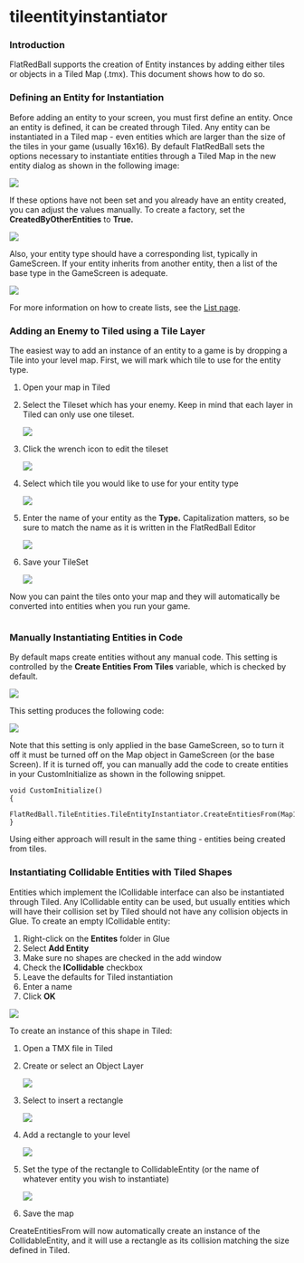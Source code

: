 # tileentityinstantiator

### Introduction

FlatRedBall supports the creation of Entity instances by adding either tiles or objects in a Tiled Map (.tmx). This document shows how to do so.

### Defining an Entity for Instantiation

Before adding an entity to your screen, you must first define an entity. Once an entity is defined, it can be created through Tiled. Any entity can be instantiated in a Tiled map - even entities which are larger than the size of the tiles in your game (usually 16x16). By default FlatRedBall sets the options necessary to instantiate entities through a Tiled Map in the new entity dialog as shown in the following image:

![](../../../media/2022-01-img_61ec1b00de44c.png)

If these options have not been set and you already have an entity created, you can adjust the values manually. To create a factory, set the **CreatedByOtherEntities** to **True.**

![](../../../media/2022-01-img_61ec1b9fbfbf7.png)

Also, your entity type should have a corresponding list, typically in GameScreen. If your entity inherits from another entity, then a list of the base type in the GameScreen is adequate.

![](../../../media/2022-01-img_61ec1d019c2ae.png)

For more information on how to create lists, see the [List page](../glue-reference/objects/glue-reference-positionedobjectlist.md).

### Adding an Enemy to Tiled using a Tile Layer

The easiest way to add an instance of an entity to a game is by dropping a Tile into your level map. First, we will mark which tile to use for the entity type.

1. Open your map in Tiled
2.  Select the Tileset which has your enemy. Keep in mind that each layer in Tiled can only use one tileset.

    ![](../../../media/2022-01-img_61ec1dbf6d27f.png)
3.  Click the wrench icon to edit the tileset

    ![](../../../media/2022-01-img_61ec1e1e6a68e.png)
4.  Select which tile you would like to use for your entity type

    ![](../../../media/2022-01-img_61ec1e616a3ea.png)
5.  Enter the name of your entity as the **Type.** Capitalization matters, so be sure to match the name as it is written in the FlatRedBall Editor

    ![](../../../media/2022-01-img_61ec1efa0ab5a.png)
6.  Save your TileSet

    ![](../../../media/2022-01-img_61ec1fb952cd1.png)

Now you can paint the tiles onto your map and they will automatically be converted into entities when you run your game. 

<figure><img src="../../../media/2020-02-22_08-18-38.gif" alt=""><figcaption></figcaption></figure>

 &#x20;

### Manually Instantiating Entities in Code

By default maps create entities without any manual code. This setting is controlled by the **Create Entities From Tiles** variable, which is checked by default.

![](../../../media/2022-01-img_61ec21f2ee3ea.png)

This setting produces the following code:

![](../../../media/2022-01-img_61ec2335e62e9.png)

Note that this setting is only applied in the base GameScreen, so to turn it off it must be turned off on the Map object in GameScreen (or the base Screen). If it is turned off, you can manually add the code to create entities in your CustomInitialize as shown in the following snippet.

```lang:c#
void CustomInitialize()
{
    FlatRedBall.TileEntities.TileEntityInstantiator.CreateEntitiesFrom(Map1);
}
```

Using either approach will result in the same thing - entities being created from tiles.

### Instantiating Collidable Entities with Tiled Shapes

Entities which implement the ICollidable interface can also be instantiated through Tiled. Any ICollidable entity can be used, but usually entities which will have their collision set by Tiled should not have any collision objects in Glue. To create an empty ICollidable entity:

1. Right-click on the **Entites** folder in Glue
2. Select **Add Entity**
3. Make sure no shapes are checked in the add window
4. Check the **ICollidable** checkbox
5. Leave the defaults for Tiled instantiation
6. Enter a name
7. Click **OK**

![](../../../media/2020-02-img_5e462a09581e9.png)

To create an instance of this shape in Tiled:

1. Open a TMX file in Tiled
2.  Create or select an Object Layer

    ![](../../../media/2020-02-img_5e462a5fe7961.png)
3.  Select to insert a rectangle

    ![](../../../media/2020-02-img_5e462aa2b05fc.png)
4.  Add a rectangle to your level

    ![](../../../media/2020-02-img_5e462abb5acfc.png)
5.  Set the type of the rectangle to CollidableEntity (or the name of whatever entity you wish to instantiate)

    ![](../../../media/2020-02-img_5e462af13946c.png)
6. Save the map

CreateEntitiesFrom will now automatically create an instance of the CollidableEntity, and it will use a rectangle as its collision matching the size defined in Tiled.
